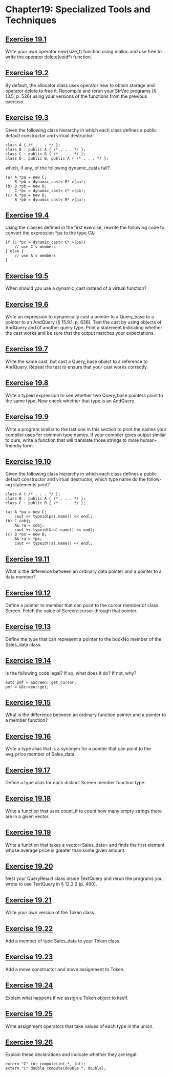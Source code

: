 # Chapter19: Specialized Tools and Techniques
## [Exercise 19.1](19.01.cpp)
Write your own operator new(size_t) function using malloc and use free to write the operator delete(void*) function.
## [Exercise 19.2](19.02)
By default, the allocator class uses operator new to obtain storage and operator delete to free it. Recompile and rerun your StrVec programs (§ 13.5, p. 526) using your versions of the functions from the previous exercise.
## [Exercise 19.3](19.03.txt)
Given the following class hierarchy in which each class defines a public default constructor and virtual destructor:
```
class A { /* . . . */ };
class B : public A { /* . . . */ };
class C : public B { /* . . . */ };
class D : public B, public A { /* . . . */ };
```
which, if any, of the following dynamic_casts fail?
```
(a) A *pa = new C;
    B *pb = dynamic_cast< B* >(pa);
(b) B *pb = new B;
    C *pc = dynamic_cast< C* >(pb);
(c) A *pa = new D;
    B *pb = dynamic_cast< B* >(pa);
```
## [Exercise 19.4](19.04.cpp)
Using the classes defined in the first exercise, rewrite the following code to convert the expression *pa to the type C&:
```
if (C *pc = dynamic_cast< C* >(pa))
    // use C’s members
} else {
    // use A’s members
}
```
## [Exercise 19.5](19.05.txt)
When should you use a dynamic_cast instead of a virtual function?
## [Exercise 19.6](19.06)
Write an expression to dynamically cast a pointer to a Query_base to a pointer to an AndQuery (§ 15.9.1, p. 636). Test the cast by using objects of AndQuery and of another query type. Print a statement indicating whether the cast works and be sure that the output matches your expectations.
## [Exercise 19.7](19.07)
Write the same cast, but cast a Query_base object to a reference to AndQuery. Repeat the test to ensure that your cast works correctly.
## [Exercise 19.8](19.08)
Write a typeid expression to see whether two Query_base pointers point to the same type. Now check whether that type is an AndQuery.
## [Exercise 19.9](19.09)
Write a program similar to the last one in this section to print the names your compiler uses for common type names. If your compiler gives output similar to ours, write a function that will translate those strings to more human-friendly form.
## [Exercise 19.10](19.10.txt)
Given the following class hierarchy in which each class defines a
public default constructor and virtual destructor, which type name do the follow-
ing statements print?
```
class A { /* . . . */ };
class B : public A { /* . . . */ };
class C : public B { /* . . . */ };

(a) A *pa = new C;
    cout << typeid(pa).name() << endl;
(b) C cobj;
    A& ra = cobj;
    cout << typeid(&ra).name() << endl;
(c) B *px = new B;
    A& ra = *px;
    cout << typeid(ra).name() << endl;
```
## [Exercise 19.11](19.11.txt)
What is the difference between an ordinary data pointer and a pointer to a data member?
## [Exercise 19.12](19.12)
Define a pointer to member that can point to the cursor member of class Screen. Fetch the value of Screen::cursor through that pointer.
## [Exercise 19.13](19.13)
Define the type that can represent a pointer to the bookNo member of the Sales_data class.
## [Exercise 19.14](19.14.txt)
Is the following code legal? If so, what does it do? If not, why?
```
auto pmf = &Screen::get_cursor;
pmf = &Screen::get;
```
## [Exercise 19.15](19.15.txt)
What is the difference between an ordinary function pointer and a pointer to a member function?
## [Exercise 19.16](19.16)
Write a type alias that is a synonym for a pointer that can point to the avg_price member of Sales_data.
## [Exercise 19.17](19.17)
Define a type alias for each distinct Screen member function type.
## [Exercise 19.18](19.18.cpp)
Write a function that uses count_if to count how many empty strings there are in a given vector.
## [Exercise 19.19](19.19)
Write a function that takes a vector<Sales_data> and finds the first element whose average price is greater than some given amount.
## [Exercise 19.20](19.20)
Nest your QueryResult class inside TextQuery and rerun the programs you wrote to use TextQuery in § 12.3.2 (p. 490).
## [Exercise 19.21](19.21)
Write your own version of the Token class.
## [Exercise 19.22](19.22)
Add a member of type Sales_data to your Token class.
## [Exercise 19.23](19.23)
Add a move constructor and move assignment to Token.
## [Exercise 19.24](19.24.txt)
Explain what happens if we assign a Token object to itself.
## [Exercise 19.25](19.25)
Write assignment operators that take values of each type in the union.
## [Exercise 19.26](19.26.txt)
Explain these declarations and indicate whether they are legal:
```
extern "C" int compute(int *, int);
extern "C" double compute(double *, double);
```
